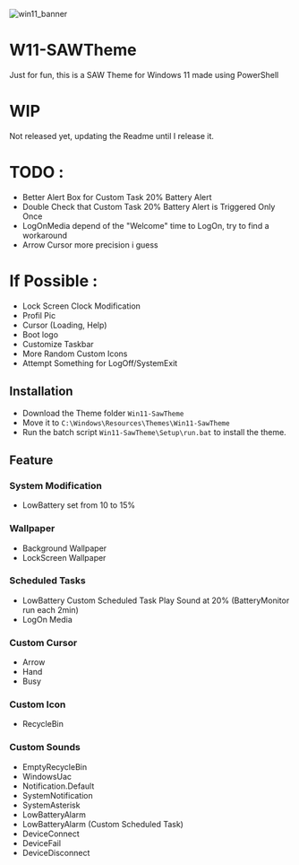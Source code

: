 ![win11_banner](https://github.com/V0lk3n/W11-SAWTheme/assets/22322762/8ae5048c-7e0e-43dd-a443-85a7dee939e2)

# W11-SAWTheme

Just for fun, this is a SAW Theme for Windows 11 made using PowerShell

# WIP

Not released yet, updating the Readme until I release it.

# TODO :
 - Better Alert Box for Custom Task 20% Battery Alert
 - Double Check that Custom Task 20% Battery Alert is Triggered Only Once
 - LogOnMedia depend of the "Welcome" time to LogOn, try to find a workaround
 - Arrow Cursor more precision i guess
# If Possible :
 - Lock Screen Clock Modification
 - Profil Pic
 - Cursor (Loading, Help)
 - Boot logo
 - Customize Taskbar
 - More Random Custom Icons
 - Attempt Something for LogOff/SystemExit

## Installation

- Download the Theme folder `Win11-SawTheme`
- Move it to `C:\Windows\Resources\Themes\Win11-SawTheme`
- Run the batch script `Win11-SawTheme\Setup\run.bat` to install the theme.

## Feature

### System Modification

- LowBattery set from 10 to 15%

### Wallpaper

- Background Wallpaper
- LockScreen Wallpaper

### Scheduled Tasks

- LowBattery Custom Scheduled Task Play Sound at 20% (BatteryMonitor run each 2min)
- LogOn Media

### Custom Cursor

- Arrow
- Hand
- Busy

### Custom Icon

- RecycleBin

### Custom Sounds

- EmptyRecycleBin
- WindowsUac
- Notification.Default
- SystemNotification
- SystemAsterisk
- LowBatteryAlarm
- LowBatteryAlarm (Custom Scheduled Task)
- DeviceConnect
- DeviceFail
- DeviceDisconnect
